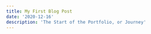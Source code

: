 ```yaml
---
title: My First Blog Post
date: '2020-12-16'
description: 'The Start of the Portfolio, or Journey'
---
```



